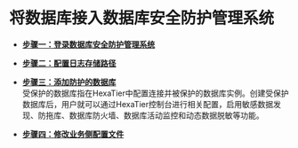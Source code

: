 # 将数据库接入数据库安全防护管理系统<a name="dbss_01_0150"></a>

-   **[步骤一：登录数据库安全防护管理系统](步骤一-登录数据库安全防护管理系统.md)**  

-   **[步骤二：配置日志存储路径](步骤二-配置日志存储路径.md)**  

-   **[步骤三：添加防护的数据库](步骤三-添加防护的数据库.md)**  
受保护的数据库指在HexaTier中配置连接并被保护的数据库实例。创建受保护数据库后，用户就可以通过HexaTier控制台进行相关配置，启用敏感数据发现、防拖库、数据库防火墙、数据库活动监控和动态数据脱敏等功能。
-   **[步骤四：修改业务侧配置文件](步骤四-修改业务侧配置文件.md)**  


